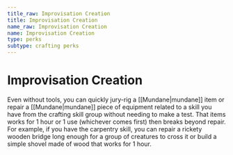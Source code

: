 ```yaml
---
title_raw: Improvisation Creation
title: Improvisation Creation
name_raw: Improvisation Creation
name: Improvisation Creation
type: perks
subtype: crafting perks
---
```


# Improvisation Creation

Even without tools, you can quickly jury-rig a [[Mundane|mundane]] item or repair a [[Mundane|mundane]] piece of equipment related to a skill you have from the crafting skill group without needing to make a test. That items works for 1 hour or 1 use (whichever comes first) then breaks beyond repair. For example, if you have the carpentry skill, you can repair a rickety wooden bridge long enough for a group of creatures to cross it or build a simple shovel made of wood that works for 1 hour.

